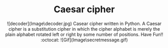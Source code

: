 <div style="text-align:center;">
<h1>Caesar cipher</h1>
![decoder](Image\decoder.jpg)
Casear cipher written in Python.
A Caesar cipher is a substitution cipher in 
which the cipher alphabet is merely the plain alphabet rotated 
left or right by some number of positions.
Have Fun!! :octocat:
![Gif](Image\secretmessage.gif)
</div>